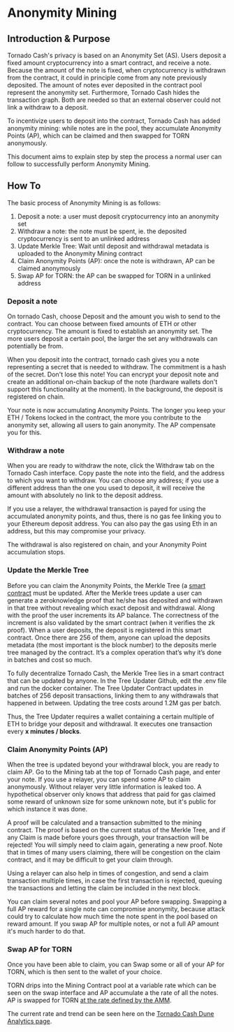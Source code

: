 # Anonymity Mining
## Introduction & Purpose
Tornado Cash's privacy is based on an Anonymity Set (AS). Users deposit a fixed amount cryptocurrency into a smart contract, and receive a note. Because the amount of the note is fixed, when cryptocurrency is withdrawn from the contract, it could in principle come from any note previously deposited. The amount of notes ever deposited in the contract pool represent the anonymity set. Furthermore, Tornado Cash hides the transaction graph. Both are needed so that an external observer could not link a withdraw to a deposit. 

To incentivize users to deposit into the contract, Tornado Cash has added anonymity mining: while notes are in the pool, they accumulate Anonymity Points (AP), which can be claimed and then swapped for TORN anonymously.

This document aims to explain step by step the process a normal user can follow to successfully perform Anonymity Mining.

## How To
The basic process of Anonymity Mining is as follows:
1. Deposit a note: a user must deposit cryptocurrency into an anonymity set
2. Withdraw a note: the note must be spent, ie. the deposited cryptocurrency is sent to an unlinked address
3. Update Merkle Tree: Wait until deposit and withdrawal metadata is uploaded to the Anonymity Mining contract 
4. Claim Anonymity Points (AP): once the note is withdrawn, AP can be claimed anonymously
5. Swap AP for TORN: the AP can be swapped for TORN in a unlinked address


### Deposit a note
On tornado Cash, choose Deposit and the amount you wish to send to the contract. You can choose between fixed amounts of ETH or other cryptocurrency. The amount is fixed to establish an anonymity set. The more users deposit a certain pool, the larger the set any withdrawals can potentially be from.

When you deposit into the contract, tornado cash gives you a note representing a secret that is needed to withdraw. The commitment is a hash of the secret. Don't lose this note! You can encrypt your deposit note and create an additional on-chain backup of the note (hardware wallets don't support this functionality at the moment). In the background, the deposit is registered on chain.

Your note is now accumulating Anonymity Points. The longer you keep your ETH / Tokens locked in the contract, the more you contribute to the anonymity set, allowing all users to gain anonymity. The AP compensate you for this.

### Withdraw a note
When you are ready to withdraw the note, click the Withdraw tab on the Tornado Cash interface. Copy paste the note into the field, and the address to which you want to withdraw. You can choose any address; if you use a different address than the one you used to deposit, it will receive the amount with absolutely no link to the deposit address.

If you use a relayer, the withdrawal transaction is payed for using the accumulated anonymity points, and thus, there is no gas fee linking you to your Ethereum deposit address. You can also pay the gas using Eth in an address, but this may compromise your privacy.

The withdrawal is also registered on chain, and your Anonymity Point accumulation stops. 

### Update the Merkle Tree
Before you can claim the Anonymity Points, the Merkle Tree (a [smart contract](https://etherscan.io/address/0x527653eA119F3E6a1F5BD18fbF4714081D7B31ce#code) must be updated. After the Merkle trees update a user can generate a zeroknowledge proof that he/she has deposited and withdrawn in that tree without revealing which exact deposit and withdrawal. Along with the proof the user increments its AP balance. The correctness of the increment is also validated by the smart contract (when it verifies the zk proof). When a user deposits, the deposit is registered in this smart contract. Once there are 256 of them, anyone can upload the deposits metadata (the most important is the block number) to the deposits merle tree managed by the contract. It’s a complex operation that’s why it’s done in batches and cost so much.

To fully decentralize Tornado Cash, the Merkle Tree lies in a smart contract that can be updated by anyone. In the Tree Updater Github, edit the .env file and run the docker container. The Tree Updater Contract updates in batches of 256 deposit transactions, linking them to any withdrawals that happened in between. Updating the tree costs around 1.2M gas per batch. 

Thus, the Tree Updater requires a wallet containing a certain multiple of ETH to bridge your deposit and withdrawal. It executes one transaction every **x minutes / blocks**.

### Claim Anonymity Points (AP)
When the tree is updated beyond your withdrawal block, you are ready to claim AP. Go to the Mining tab at the top of Tornado Cash page, and enter your note. If you use a relayer, you can spend some AP to claim anonymously. Without relayer very little information is leaked too. A hypothetical observer only knows that address that paid for gas claimed some reward of unknown size for some unknown note, but it's public for which instance it was done.

A proof will be calculated and a transaction submitted to the mining contract. The proof is based on the current status of the Merkle Tree, and if any Claim is made before yours goes through, your transaction will be rejected! You will simply need to claim again, generating a new proof. Note that in times of many users claiming, there will be congestion on the claim contract, and it may be difficult to get your claim through.

Using a relayer can also help in times of congestion, and send a claim transaction multiple times, in case the first transaction is rejected, queuing the transactions and letting the claim be included in the next block.

You can claim several notes and pool your AP before swapping. Swapping a full AP reward for a single note can compromise anonymity, because attack could try to calculate how much time the note spent in the pool based on reward amount. If you swap AP for multiple notes, or not a full AP amount it's much harder to do that.

### Swap AP for TORN
Once you have been able to claim, you can Swap some or all of your AP for TORN, which is then sent to the wallet of your choice. 

TORN drips into the Mining Contract pool at a variable rate which can be seen on the swap interface and AP accumulate a the rate of all the notes. AP is swapped for TORN [at the rate defined by the AMM](https://tornado-cash.medium.com/tornado-cash-governance-proposal-a55c5c7d0703).

The current rate and trend can be seen here on the [Tornado Cash Dune Analytics page](https://duneanalytics.com/poma/tornado-cash_1).

